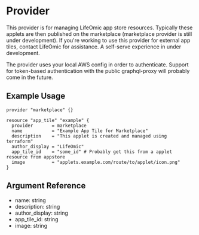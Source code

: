 # <provider> Provider

This provider is for managing LifeOmic app store resources. Typically these applets are then published on the marketplace (marketplace provider is still under development). If you're working to use this provider for external app tiles, contact LifeOmic for assistance. A self-serve experience in under development.

The provider uses your local AWS config in order to authenticate. Support for token-based authentication with the public graphql-proxy will probably come in the future.

## Example Usage

```hcl
provider "marketplace" {}

resource "app_tile" "example" {
  provider       = marketplace
  name           = "Example App Tile for Marketplace"
  description    = "This applet is created and managed using terraform"
  author_display = "LifeOmic"
  app_tile_id    = "some_id" # Probably get this from a applet resource from appstore
  image          = "applets.example.com/route/to/applet/icon.png"
}
```

## Argument Reference

* name: string
* description: string
* author_display: string
* app_tile_id: string
* image: string

